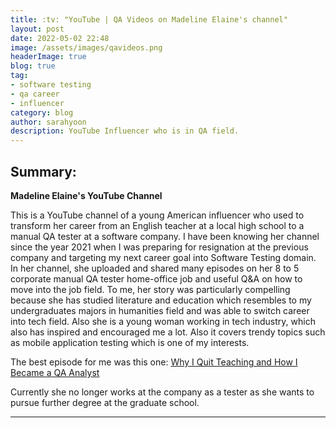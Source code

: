 ```yaml
---
title: :tv: "YouTube | QA Videos on Madeline Elaine's channel"
layout: post
date: 2022-05-02 22:48
image: /assets/images/qavideos.png
headerImage: true
blog: true
tag:
- software testing
- qa career
- influencer
category: blog
author: sarahyoon
description: YouTube Influencer who is in QA field.
---
```


## Summary:

<strong>Madeline Elaine's YouTube Channel</strong>
    
This is a YouTube channel of a young American influencer who used to transform her career from an English teacher at a local high school to a manual QA tester at a software company.
I have been knowing her channel since the year 2021 when I was preparing for resignation at the previous company and targeting my next career goal into Software Testing domain.
In her channel, she uploaded and shared many episodes on her 8 to 5 corporate manual QA tester home-office job and useful Q&A on how to move into the job field.
To me, her story was particularly compelling because she has studied literature and education which resembles to my undergraduates majors in humanities field and was able to switch career into tech field.
Also she is a young woman working in tech industry, which also has inspired and encouraged me a lot.
Also it covers trendy topics such as mobile application testing which is one of my interests.

The best episode for me was this one: 
[Why I Quit Teaching and How I Became a QA Analyst](https://youtu.be/9BqKZ_BRLVs)

Currently she no longer works at the company as a tester as she wants to pursue further degree at the graduate school.

---
